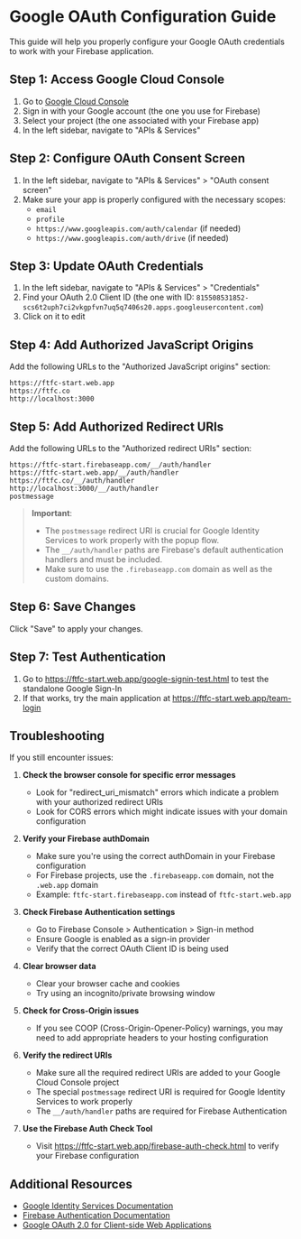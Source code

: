 # Google OAuth Configuration Guide

This guide will help you properly configure your Google OAuth credentials to work with your Firebase application.

## Step 1: Access Google Cloud Console

1. Go to [Google Cloud Console](https://console.cloud.google.com/)
2. Sign in with your Google account (the one you use for Firebase)
3. Select your project (the one associated with your Firebase app)
4. In the left sidebar, navigate to "APIs & Services"

## Step 2: Configure OAuth Consent Screen

1. In the left sidebar, navigate to "APIs & Services" > "OAuth consent screen"
2. Make sure your app is properly configured with the necessary scopes:
   - `email`
   - `profile`
   - `https://www.googleapis.com/auth/calendar` (if needed)
   - `https://www.googleapis.com/auth/drive` (if needed)

## Step 3: Update OAuth Credentials

1. In the left sidebar, navigate to "APIs & Services" > "Credentials"
2. Find your OAuth 2.0 Client ID (the one with ID: `815508531852-scs6t2uph7ci2vkgpfvn7uq5q7406s20.apps.googleusercontent.com`)
3. Click on it to edit

## Step 4: Add Authorized JavaScript Origins

Add the following URLs to the "Authorized JavaScript origins" section:

```
https://ftfc-start.web.app
https://ftfc.co
http://localhost:3000
```

## Step 5: Add Authorized Redirect URIs

Add the following URLs to the "Authorized redirect URIs" section:

```
https://ftfc-start.firebaseapp.com/__/auth/handler
https://ftfc-start.web.app/__/auth/handler
https://ftfc.co/__/auth/handler
http://localhost:3000/__/auth/handler
postmessage
```

> **Important**:
> - The `postmessage` redirect URI is crucial for Google Identity Services to work properly with the popup flow.
> - The `__/auth/handler` paths are Firebase's default authentication handlers and must be included.
> - Make sure to use the `.firebaseapp.com` domain as well as the custom domains.

## Step 6: Save Changes

Click "Save" to apply your changes.

## Step 7: Test Authentication

1. Go to https://ftfc-start.web.app/google-signin-test.html to test the standalone Google Sign-In
2. If that works, try the main application at https://ftfc-start.web.app/team-login

## Troubleshooting

If you still encounter issues:

1. **Check the browser console for specific error messages**
   - Look for "redirect_uri_mismatch" errors which indicate a problem with your authorized redirect URIs
   - Look for CORS errors which might indicate issues with your domain configuration

2. **Verify your Firebase authDomain**
   - Make sure you're using the correct authDomain in your Firebase configuration
   - For Firebase projects, use the `.firebaseapp.com` domain, not the `.web.app` domain
   - Example: `ftfc-start.firebaseapp.com` instead of `ftfc-start.web.app`

3. **Check Firebase Authentication settings**
   - Go to Firebase Console > Authentication > Sign-in method
   - Ensure Google is enabled as a sign-in provider
   - Verify that the correct OAuth Client ID is being used

4. **Clear browser data**
   - Clear your browser cache and cookies
   - Try using an incognito/private browsing window

5. **Check for Cross-Origin issues**
   - If you see COOP (Cross-Origin-Opener-Policy) warnings, you may need to add appropriate headers to your hosting configuration

6. **Verify the redirect URIs**
   - Make sure all the required redirect URIs are added to your Google Cloud Console project
   - The special `postmessage` redirect URI is required for Google Identity Services to work properly
   - The `__/auth/handler` paths are required for Firebase Authentication

7. **Use the Firebase Auth Check Tool**
   - Visit https://ftfc-start.web.app/firebase-auth-check.html to verify your Firebase configuration

## Additional Resources

- [Google Identity Services Documentation](https://developers.google.com/identity/gsi/web)
- [Firebase Authentication Documentation](https://firebase.google.com/docs/auth)
- [Google OAuth 2.0 for Client-side Web Applications](https://developers.google.com/identity/protocols/oauth2/javascript-implicit-flow)
